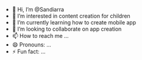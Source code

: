- 👋 Hi, I’m @Sandiarra
- 👀 I’m interested in content creation for children
- 🌱 I’m currently learning how to create mobile app
- 💞️ I’m looking to collaborate on app creation
- 📫 How to reach me ...
- 😄 Pronouns: ...
- ⚡ Fun fact: ...

<!---
Sandiarra/Sandiarra is a ✨ special ✨ repository because its `README.md` (this file) appears on your GitHub profile.
You can click the Preview link to take a look at your changes.
--->
